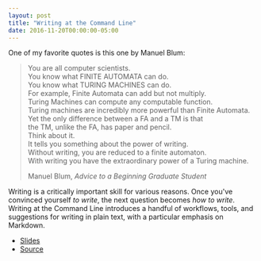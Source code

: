 ```yaml
---
layout: post
title: "Writing at the Command Line"
date: 2016-11-20T00:00:00-05:00
---
```


One of my favorite quotes is this one by Manuel Blum:

> You are all computer scientists.<br>
> You know what FINITE AUTOMATA can do.<br>
> You know what TURING MACHINES can do.<br>
> For example, Finite Automata can add but not multiply.<br>
> Turing Machines can compute any computable function.<br>
> Turing machines are incredibly more powerful than Finite Automata.<br>
> Yet the only difference between a FA and a TM is that<br>
> the TM, unlike the FA, has paper and pencil.<br>
> Think about it.<br>
> It tells you something about the power of writing.<br>
> Without writing, you are reduced to a finite automaton.<br>
> With writing you have the extraordinary power of a Turing machine.
>
> Manuel Blum, _Advice to a Beginning Graduate Student_

Writing is a critically important skill for various reasons. Once you've
convinced yourself *to write*, the next question becomes *how to write*. Writing
at the Command Line introduces a handful of workflows, tools, and suggestions
for writing in plain text, with a particular emphasis on Markdown.

- [Slides](../slides/writing-cli/writing-cli.pdf)
- [Source](https://github.com/jez/talks/tree/master/slides/writing-cli)
